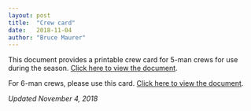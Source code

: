 ```yaml
---
layout: post
title:  "Crew card"
date:   2018-11-04
author: "Bruce Maurer"
---
```


This document provides a printable crew card for 5-man crews for use during the season. [Click here to view the
document](https://storage.googleapis.com/ohsaa-websites/mechanics/Crew%20Card.xlsx).

For 6-man crews, please use this card. [Click here to view the
document](https://storage.googleapis.com/ohsaa-websites/mechanics/2018%206-man%20Crew%20Card.xlsx).

_Updated November 4, 2018_

